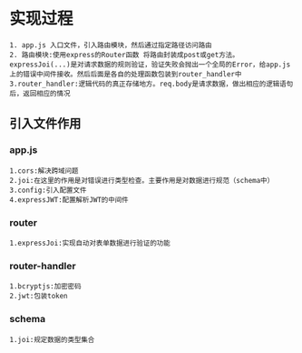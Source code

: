 # 实现过程

```
1. app.js 入口文件，引入路由模块，然后通过指定路径访问路由 
2. 路由模块:使用express的Router函数 将路由封装成post或get方法。expressJoi(...)是对请求数据的规则验证，验证失败会抛出一个全局的Error，给app.js上的错误中间件接收。然后后面是各自的处理函数包装到router_handler中
3.router_handler:逻辑代码的真正存储地方。req.body是请求数据，做出相应的逻辑语句后，返回相应的情况
```

## 引入文件作用

### app.js

```
1.cors:解决跨域问题
2.joi:在这里的作用是对错误进行类型检查。主要作用是对数据进行规范（schema中）
3.config:引入配置文件
4.expressJWT:配置解析JWT的中间件
```

### router

```
1.expressJoi:实现自动对表单数据进行验证的功能

```

### router-handler

```
1.bcryptjs:加密密码
2.jwt:包装token
```

### schema

```
1.joi:规定数据的类型集合
```

